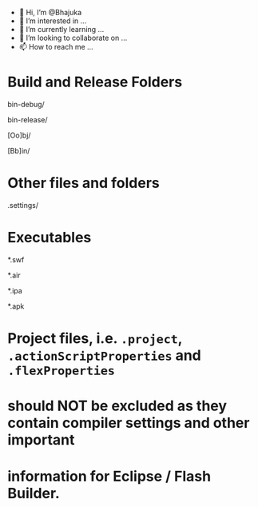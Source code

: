 - 👋 Hi, I’m @Bhajuka
- 👀 I’m interested in ...
- 🌱 I’m currently learning ...
- 💞️ I’m looking to collaborate on ...
- 📫 How to reach me ...

<!---
Bhajuka/Bhajuka is a ✨ special ✨ repository because its `README.md` (this file) appears on your GitHub profile.
You can click the Preview link to take a look at your changes.
--->
# Build and Release Folders

bin-debug/

bin-release/

[Oo]bj/

[Bb]in/

# Other files and folders

.settings/

# Executables

*.swf

*.air

*.ipa

*.apk

# Project files, i.e. `.project`, `.actionScriptProperties` and `.flexProperties`

# should NOT be excluded as they contain compiler settings and other important

# information for Eclipse / Flash Builder.
